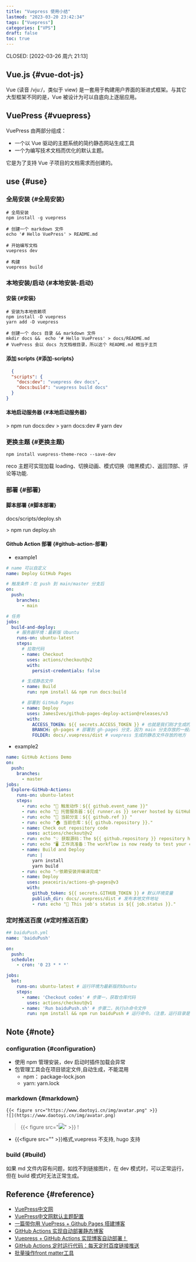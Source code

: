 ```yaml
---
title: "Vuepress 使用小结"
lastmod: "2023-03-20 23:42:34"
tags: ["Vuepress"]
categories: ["VPS"]
draft: false
toc: true
---
```


CLOSED: <span class="timestamp-wrapper"><span class="timestamp">[2022-03-26 周六 21:13]</span></span>


## Vue.js {#vue-dot-js}

Vue (读音 /vjuː/，类似于 view) 是一套用于构建用户界面的渐进式框架。与其它大型框架不同的是，Vue 被设计为可以自底向上逐层应用。


## VuePress {#vuepress}

VuePress 由两部分组成：

-   一个以 Vue 驱动的主题系统的简约静态网站生成工具
-   一个为编写技术文档而优化的默认主题。

它是为了支持 Vue 子项目的文档需求而创建的。


## use {#use}


### 全局安装 {#全局安装}

```shell
# 全局安装
npm install -g vuepress

# 创建一个 markdown 文件
echo '# Hello VuePress' > README.md

# 开始编写文档
vuepress dev

# 构建
vuepress build
```


### 本地安装/启动 {#本地安装-启动}


#### 安装 {#安装}

```shell
# 安装为本地依赖项
npm install -D vuepress
yarn add -D vuepress

# 创建一个 docs 目录 && markdown 文件
mkdir docs &&  echo '# Hello VuePress' > docs/README.md
# VuePress 会以 docs 为文档根目录，所以这个 README.md 相当于主页
```


#### 添加 scripts {#添加-scripts}

```json
  {
  "scripts": {
    "docs:dev": "vuepress dev docs",
    "docs:build": "vuepress build docs"
  }
}
```


#### 本地启动服务器 {#本地启动服务器}

&gt; npm run docs:dev
&gt; yarn docs:dev  #    yarn dev


### 更换主题 {#更换主题}

```shell
npm install vuepress-theme-reco --save-dev
```

reco 主题可实现加载 loading、切换动画、模式切换（暗黑模式）、返回顶部、评论等功能.


### 部署 {#部署}


#### 脚本部署 {#脚本部署}

docs/scripts/deploy.sh

&gt; npm run deploy.sh


#### Github Action 部署 {#github-action-部署}

-   example1

<!--listend-->

```yaml
# name 可以自定义
name: Deploy GitHub Pages

# 触发条件：在 push 到 main/master 分支后
on:
  push:
    branches:
      - main

# 任务
jobs:
  build-and-deploy:
    # 服务器环境：最新版 Ubuntu
    runs-on: ubuntu-latest
    steps:
      # 拉取代码
      - name: Checkout
        uses: actions/checkout@v2
        with:
          persist-credentials: false

      # 生成静态文件
      - name: Build
        run: npm install && npm run docs:build

      # 部署到 GitHub Pages
      - name: Deploy
        uses: JamesIves/github-pages-deploy-action@releases/v3
        with:
          ACCESS_TOKEN: ${{ secrets.ACCESS_TOKEN }} # 也就是我们刚才生成的 secret
          BRANCH: gh-pages # 部署到 gh-pages 分支，因为 main 分支存放的一般是源码，而 gh-pages 分支则用来存放生成的静态文件
          FOLDER: docs/.vuepress/dist # vuepress 生成的静态文件存放的地方
```

-   example2

<!--listend-->

```yaml
name: GitHub Actions Demo
on:
  push:
    branches:
      - master
jobs:
  Explore-GitHub-Actions:
    runs-on: ubuntu-latest
    steps:
      - run: echo "🎉 触发动作：${{ github.event_name }}"
      - run: echo "🐧 托管服务器：${{ runner.os }} server hosted by GitHub!"
      - run: echo "🔎 当前分支：${{ github.ref }} "
      - run: echo "🏠 当前仓库：${{ github.repository }}."
      - name: Check out repository code
        uses: actions/checkout@v2
      - run: echo "💡 获取源码：The ${{ github.repository }} repository has been cloned to the runner."
      - run: echo "🖥️ 工作流准备：The workflow is now ready to test your code on the runner."
      - name: Build and Deploy
        run: |
          yarn install
          yarn build
      - run: echo "✅依赖安装并编译完成"
      - name: Deploy
        uses: peaceiris/actions-gh-pages@v3
        with:
          github_token: ${{ secrets.GITHUB_TOKEN }} # 默认环境变量
          publish_dir: docs/.vuepress/dist # 发布本地文件地址
          - run: echo "🍏 This job's status is ${{ job.status }}."
```


### 定时推送百度 {#定时推送百度}

```yaml
## baiduPush.yml
name: 'baiduPush'

on:
  push:
  schedule:
    - cron: '0 23 * * *'

jobs:
  bot:
    runs-on: ubuntu-latest # 运行环境为最新版的Ubuntu
    steps:
      - name: 'Checkout codes' # 步骤一，获取仓库代码
        uses: actions/checkout@v1
      - name: 'Run baiduPush.sh' # 步骤二，执行sh命令文件
        run: npm install && npm run baiduPush # 运行命令。（注意，运行目录是仓库根目录）
```


## Note {#note}


### configuration {#configuration}

-   使用 npm 管理安装，dev 启动时插件加载会异常
-   包管理工具会在项目锁定文件,自动生成，不能混用
    -   npm： package-lock.json
    -   yarn: yarn.lock


### markdown {#markdown}

```nil
{{< figure src="https://www.daotoyi.cn/img/avatar.png" >}}
![](https://www.daotoyi.cn/img/avatar.png)
```

> {{&lt; figure src="![](https://www.daotoyi.cn/img/avatar.png)" &gt;}}
> \![](![](https://www.daotoyi.cn/img/avatar.png))

-   {{&lt;figure src="" &gt;}}格式,vuepress 不支持, hugo 支持


### build {#build}

如果 md 文件内容有问题，如找不到链接图片，在 dev 模式时，可以正常运行，但在 build 模式时无法正常生成。


## Reference {#reference}

-   [VuePress中文网](http://caibaojian.com/vuepress/guide/)
-   [VuePress中文网默认主题配置](http://caibaojian.com/vuepress/default-theme-config/)
-   [一篇带你用 VuePress + Github Pages 搭建博客](https://xie.infoq.cn/article/4d2f62c87d188331342e62563)
-   [GitHub Actions 实现自动部署静态博客](https://xugaoyi.com/pages/6b9d359ec5aa5019/)
-   [Vuepress + GitHub Actions 实现博客自动部署！](https://juejin.cn/post/7000572105154625567)
-   [GitHub Actions 定时运行代码：每天定时百度链接推送](https://xugaoyi.com/pages/f44d2f9ad04ab8d3/)
-   [批量操作front matter工具](https://doc.xugaoyi.com/pages/2b8e22/)
